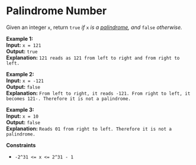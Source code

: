 # Palindrome Number

Given an integer `x`, return `true` *if* `x` *is a [palindrome](https://en.wikipedia.org/wiki/Palindromic_number), and* `false` *otherwise.*



**Example 1:** \
__Input:__ ```x = 121```\
__Output:__ ```true```\
__Explanation:__ ```121 reads as 121 from left to right and from right to left.```
                                            
**Example 2:** \
__Input:__ ```x = -121```\
__Output:__ ```false```\
__Explanation:__ ```From left to right, it reads -121. From right to left, it becomes 121-. Therefore it is not a palindrome.```

**Example 3:** \
__Input:__ ```x = 10```\
__Output:__ ```false```\
__Explanation:__ ```Reads 01 from right to left. Therefore it is not a palindrome.```



**Constraints**
* ```-2^31 <= x <= 2^31 - 1```
